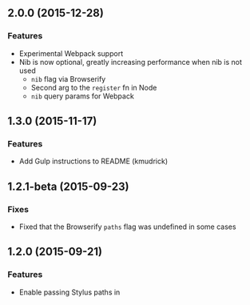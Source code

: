 ## 2.0.0 (2015-12-28)
### Features
- Experimental Webpack support
- Nib is now optional, greatly increasing performance when nib is not used
  - `nib` flag via Browserify
  - Second arg to the `register` fn in Node
  - `nib` query params for Webpack

## 1.3.0 (2015-11-17)
### Features
- Add Gulp instructions to README (kmudrick)

## 1.2.1-beta (2015-09-23)
### Fixes
- Fixed that the Browserify `paths` flag was undefined in some cases

## 1.2.0 (2015-09-21)
### Features
- Enable passing Stylus paths in

